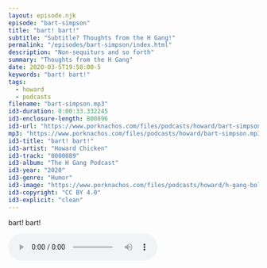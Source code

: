 ```yaml
---
layout: episode.njk
episode: "bart-simpson"
title: "bart! bart!"
subtitle: "Subtitle? Thoughts from the H Gang!"
permalink: "/episodes/bart-simpson/index.html"
description: "Non-sequiturs and so forth"
summary: "Thoughts from the H Gang"
date: 2020-03-5T19:58:00-5
keywords: "bart! bart!"
tags:
  - howard
  - podcasts
filename: "bart-simpson.mp3"
id3-duration: 0:00:33.332245
id3-enclosure-length: 800896
id3-url: "https://www.porknachos.com/files/podcasts/howard/bart-simpson.mp3"
mp3: "https://www.porknachos.com/files/podcasts/howard/bart-simpson.mp3"
id3-title: "bart! bart!"
id3-artist: "Howard Chicken"
id3-track: "0000089"
id3-album: "The H Gang Podcast"
id3-year: "2020"
id3-genre: "Humor"
id3-image: "https://www.porknachos.com/files/podcasts/howard/h-gang-bold.jpg"
id3-copyright: "CC BY 4.0"
id3-explicit: "clean"
---
```

bart! bart!

<audio controls>
  <source src="https://www.porknachos.com/files/podcasts/howard/bart-simpson.mp3">
</audio>

